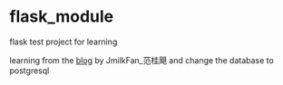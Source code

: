 # flask_module

flask test project for learning

learning from the [blog](https://blog.csdn.net/column/details/13463.html?&page=1) by JmilkFan_范桂飓 and change the database to postgresql